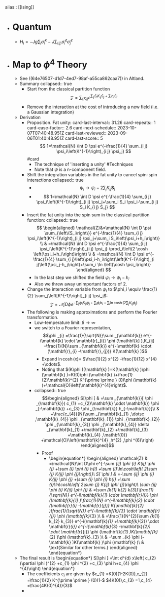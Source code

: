 alias:: [[Ising]]

- # Quantum
	- $H_I=-J g \sum_i \hat{\sigma}_i^x-J \sum_{\langle i j\rangle} \hat{\sigma}_i^z \hat{\sigma}_j^z$
- # Map to $\phi^4$ Theory
	- See ((64e76507-d1d7-4ed7-98af-a55ca862caa7)) in Altland.
	- Summary
	  collapsed:: true
		- Start from the classical partition function
		  $$
		  \mathcal{Z}=\sum_{\left\{S_i\right\}} e^{\sum_{i j} S_i K_{i j} S_j+\sum_i h_i S_i}
		  $$
		- Remove the interaction at the cost of introducing a new field (i.e. a Gaussian integration)
	- Derivation
		- Proposition. Fat unity:
		  card-last-interval:: 31.26
		  card-repeats:: 1
		  card-ease-factor:: 2.6
		  card-next-schedule:: 2023-10-07T07:40:48.951Z
		  card-last-reviewed:: 2023-09-06T01:40:48.951Z
		  card-last-score:: 5
		  $$
		  1=\mathcal{N} \int D \psi e^{-\frac{1}{4} \sum_{i j} \psi_i\left(K^{-1}\right)_{i j} \psi_j}
		  $$ #card
			- The technique of 'inserting a unity' #Techniques
			- Note that $\psi$ is a n-component field.
		- Shift the integration variables in the fat unity to cancel spin-spin interactions
		  collapsed:: true
			- $$
			  \psi_i \rightarrow \psi_i-2 \sum_j K_{i j} \mathbf{S}_j
			  $$
			- $$
			  1=\mathcal{N} \int D \psi e^{-\frac{1}{4} \sum_{i j} \psi_i\left(K^{-1}\right)_{i j} \psi_j+\sum_i S_i \psi_i-\sum_{i j} S_i K_{i j} S_j}
			  $$
		- Insert the fat unity into the spin sum in the classical partition function:
		  collapsed:: true
		  $$
		  \begin{aligned}
		  \mathcal{Z}&=\mathcal{N} \int D \psi \sum_{\left\{S_i\right\}} e^{-\frac{1}{4} \sum_{i j} \psi_i\left(K^{-1}\right)_{i j} \psi_j+\sum_i S_i\left(\psi_i+h_i\right)} \\
		  & =\mathcal{N} \int D \psi e^{-\frac{1}{4} \sum_{i j} \psi_i\left(K^{-1}\right)_{i j} \psi_j} \prod_i\left(2 \cosh \left(\psi_i+h_i\right)\right) \\
		  & =\mathcal{N} \int D \psi e^{-\frac{1}{4} \sum_{i j}\left(\psi_i-h_i\right)\left(K^{-1}\right)_{i j}\left(\psi_j-h_j\right)+\sum_i \ln \left(\cosh \psi_i\right)}
		  \end{aligned}
		  $$
			- In the last step we shifted the field $\psi_i \to \psi_i-h_i$
			- Also we threw away unimportant factors of 2.
		- Change the interaction variable from $\psi_i$ to $\phi_i \equiv \frac{1}{2} \sum_j\left[K^{-1}\right]_{i j} \psi_j$:
		  $$
		  \mathcal{Z}=\mathcal{N} \int D \phi e^{-\sum_{i j} \phi_i K_{i j} \phi_j+\sum_i \phi_i h_i+\sum_i \ln \cosh \left(2 \sum_j K_{i j} \phi_j\right)}
		  $$
		- The following is making approximations and perform the Fourier transformation.
			- Low-temperature limit: $\beta \to \infty$
			- we switch to a Fourier representation, 
			  $$\phi _{i} =\frac{1}{\sqrt{N}}\sum _{\mathbf{k}} e^{-i\mathbf{k} \cdot \mathbf{r}_{i}} \phi (\mathbf{k} ),K_{ij} =\frac{1}{N}\sum _{\mathbf{k}} e^{-i\mathbf{k} \cdot (\mathbf{r}_{i} -\mathbf{r}_{j})} K(\mathbf{k} )$$
				- Expand $\ln\cosh (x)=$ $\frac{1}{2} x^{2} -\frac{1}{12} x^{4} +\cdots$.
				- Noting that $(K\phi )(\mathbf{k} )=K(\mathbf{k} )\phi (\mathbf{k} )=K(0)\phi (\mathbf{k} )+\frac{1}{2}\mathbf{k}^{2} K^{\prime \prime } (0)\phi (\mathbf{k} )+\mathcal{O}\left(\mathbf{k}^{4}\right)$.
			- collapsed:: true
			  $$\begin{aligned}
			  S[\phi ] & =\sum _{\mathbf{k}}[ \phi _{\mathbf{k}}( c_{1} +c_{2}\mathbf{k} \cdot \mathbf{k}) \phi _{-\mathbf{k}} +c_{3} \phi _{\mathbf{k}} h_{-\mathbf{k}}]\\
			   & +\frac{c_{4}}{N}\sum _{\mathbf{k}_{1} ,\dotsc ,\mathbf{k}_{4}} \phi _{\mathbf{k}_{1}} \phi _{\mathbf{k}_{2}} \phi _{\mathbf{k}_{3}} \phi _{\mathbf{k}_{4}} \delta _{\mathbf{k}_{1} +\mathbf{k}_{2} +\mathbf{k}_{3} +\mathbf{k}_{4} ,\mathbf{0}} +\mathcal{O}\left(\mathbf{k}^{4} ,h^{2} ,\phi ^{6}\right)
			  \end{aligned}$$
				- Proof
					- \begin{equation*}
					  \begin{aligned}
					  \mathcal{Z} & =\mathcal{N}\int D\phi e^{-\sum _{ij} \phi _{i} K_{ij} \phi _{j} +\sum _{i} \phi _{i} h_{i} +\sum _{i}\ln\cosh\left( 2\sum _{j} K_{ij} \phi _{j}\right)}\\
					  S[ \phi ] & =-\sum _{ij} \phi _{i} K_{ij} \phi _{j} +\sum _{i} \phi _{i} h_{i} +\sum _{i}\ln\cosh\left( 2\sum _{j} K_{ij} \phi _{j}\right)\\
					  \sum _{ij} \phi _{i} K_{ij} \phi _{j} & =\sum _{k_{1} k_{2} k_{3}}\frac{1}{\sqrt{N}} e^{-i\mathbf{k}_{1} \cdot \mathbf{r}_{i}} \phi (\mathbf{k}_{1} )\frac{1}{N} e^{-i\mathbf{k}_{2} \cdot (\mathbf{r}_{i} -\mathbf{r}_{j})} K(\mathbf{k}_{2} )\frac{1}{\sqrt{N}} e^{-i\mathbf{k}_{3} \cdot \mathbf{r}_{j}} \phi (\mathbf{k}_{3} )\\
					  & =\frac{1}{N^{2}}\sum _{k_{1} k_{2} k_{3}} e^{-i(\mathbf{k}_{1} +\mathbf{k}_{2}) \cdot \mathbf{r}_{i}} e^{-i(\mathbf{k}_{3} -\mathbf{k}_{2}) \cdot \mathbf{r}_{j}} \phi (\mathbf{k}_{1} )K(\mathbf{k}_{2} )\phi (\mathbf{k}_{3} )\\
					  & =\sum _{k} \phi (-\mathbf{k} )K(\mathbf{k} )\phi (\mathbf{k} )\\
					  & \text{Similar for other terms.}
					  \end{aligned}
					  \end{equation*}
	- The final result is 
	  \begin{equation*}
	  S[\phi ] =\int d^{d} x\left( c_{2} (\partial \phi )^{2} +c_{1} \phi ^{2} +c_{3} \phi h+c_{4} \phi ^{4}\right)
	  \end{equation*}
		- The coefficients $c_{i}$ are given by $c_{1} =K(0)(1-2K(0)),c_{2} =\frac{1}{2} K^{\prime \prime } (0)(1-$ $4K(0)),c_{3} =1,c_{4} =\frac{4K(0)^{4}}{3}$
		-
